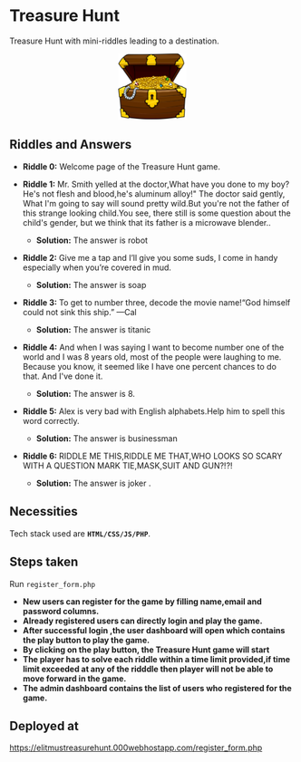 # Treasure Hunt


Treasure Hunt with mini-riddles leading to a destination.

<p align="center">

<img src="assets/img/gold.png" width="120px" alt="Treasure Hunt Logo"/>
</a>
</p>


## Riddles and Answers
* **Riddle 0:** Welcome page of the Treasure Hunt game.
* **Riddle 1:** Mr. Smith yelled at the doctor,What have you done to my boy? He's not flesh and blood,he's aluminum alloy!" The doctor said gently,
                What I'm going to say will sound pretty wild.But you're not the father of this strange looking child.You see, there still is some question about                   the child's gender, but we think that its father is a microwave blender..                
                  
  * **Solution:** The answer is robot
* **Riddle 2:** Give me a tap and I’ll give you some suds, I come in handy especially when you’re covered in mud.
  * **Solution:** The answer is soap
* **Riddle 3:** To get to number three, decode the movie name!“God himself could not sink this ship.” —Cal
  * **Solution:** The answer is titanic
* **Riddle 4:** And when I was saying I want to become number one of the world and I was 8 years old, most of the people were laughing to me. Because you know, it seemed like I have one percent chances to do that. And I've done it. 
            
  * **Solution:** The answer is 8.
* **Riddle 5:** Alex is very bad with English alphabets.Help him to spell this word correctly.
  * **Solution:** The answer is businessman
* **Riddle 6:** RIDDLE ME THIS,RIDDLE ME THAT,WHO LOOKS SO SCARY WITH A QUESTION MARK TIE,MASK,SUIT AND GUN?!?! 
   * **Solution:** The answer is joker .

## Necessities


Tech stack used are **`HTML/CSS/JS/PHP`**. 

## Steps taken

Run `register_form.php`
* **New users can register for the game by filling name,email and password columns.**
* **Already registered users can directly login and play the game.**
* **After successful login ,the user dashboard will open which contains the play button to play the game.**
* **By clicking on the play button, the Treasure Hunt game will start**
* **The player has to solve each riddle within a time limit provided,if time limit exceeded at any of the ridddle then player will not be able to move forward in the game.**
* **The admin dashboard contains the list of users who registered for the game.**


## Deployed at
https://elitmustreasurehunt.000webhostapp.com/register_form.php


